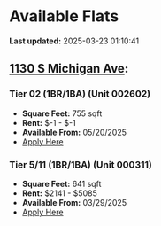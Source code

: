 # Available Flats

**Last updated:** 2025-03-23 01:10:41

## [1130 S Michigan Ave](https://1130smichigan.com/wp-json/floorplans/v1/available-units):
### Tier 02 (1BR/1BA) (Unit 002602)
- **Square Feet:** 755 sqft
- **Rent:** $-1 - $-1
- **Available From:** 05/20/2025
- [Apply Here](https://1130smichigan.securecafe.com/onlineleasing/eleven-thirty/oleapplication.aspx?stepname=RentalOptions&myOlePropertyId=638530&FloorPlanID=2321069&UnitID=11312847&header=1)

### Tier 5/11 (1BR/1BA) (Unit 000311)
- **Square Feet:** 641 sqft
- **Rent:** $2141 - $5085
- **Available From:** 03/29/2025
- [Apply Here](https://1130smichigan.securecafe.com/onlineleasing/eleven-thirty/oleapplication.aspx?stepname=RentalOptions&myOlePropertyId=638530&FloorPlanID=2321070&UnitID=11312586&header=1)

